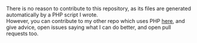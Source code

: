 There is no reason to contribute to this repository, as its files are generated automatically by a PHP script I wrote.<br>
However, you can contribute to my other repo which uses PHP [here](https://github.com/Stake2/stake2-php), and give advice, open issues saying what I can do better, and open pull requests too.
